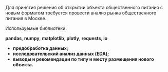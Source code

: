 Для принятия решения об открытии объекта общественного питания с новым форматом требуется провести анализ рынка общественного питания в Москве.

Используемые библиотеки:

<b>pandas</b>, <b>numpy</b>, <b>matplotlib</b>, <b>plotly</b>, <b>requests<b>, <b>io</b>

* предобработка данных;
* исследовательский анализ данных (EDA);
* выводы и рекомендации по типу и месту размещения нового объекта.
